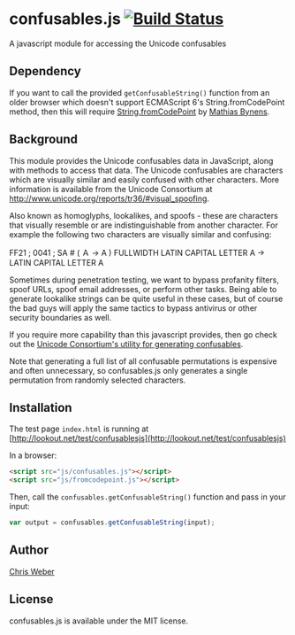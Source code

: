 # confusables.js [![Build Status](https://travis-ci.org/cweb/confusables.js.svg?branch=master)](https://travis-ci.org/cweb/confusables.js)
A javascript module for accessing the Unicode confusables

## Dependency
If you want to call the provided `getConfusableString()` function from an older browser which doesn't support ECMAScript 6's String.fromCodePoint method, then this will require [String.fromCodePoint](https://github.com/mathiasbynens/String.fromCodePoint) by [Mathias Bynens](https://mathiasbynens.be/).

## Background
This module provides the Unicode confusables data in JavaScript, along with methods to access that data.  The Unicode confusables are characters which are visually similar and easily confused with other characters.  More information is available from the Unicode Consortium at http://www.unicode.org/reports/tr36/#visual_spoofing.  

Also known as homoglyphs, lookalikes, and spoofs - these are characters that visually resemble or are indistinguishable from another character. For example the following two characters are visually similar and confusing:

FF21 ; 0041 ; SA # ( Ａ → A ) FULLWIDTH LATIN CAPITAL LETTER A → LATIN CAPITAL LETTER A

Sometimes during penetration testing, we want to bypass profanity filters, spoof URLs, spoof email addresses, or perform other tasks. Being able to generate lookalike strings can be quite useful in these cases, but of course the bad guys will apply the same tactics to bypass antivirus or other security boundaries as well. 

If you require more capability than this javascript provides, then go check out the [Unicode Consortium's utility for generating confusables](http://unicode.org/cldr/utility/confusables.jsp).

Note that generating a full list of all confusable permutations is expensive and often unnecessary, so confusables.js only generates a single permutation from randomly selected characters.

## Installation
The test page `index.html` is running at [http://lookout.net/test/confusablesjs](http://lookout.net/test/confusablesjs)

In a browser:

```html
<script src="js/confusables.js"></script>
<script src="js/fromcodepoint.js"></script>
```

Then, call the `confusables.getConfusableString()` function and pass in your input:

```js
var output = confusables.getConfusableString(input);
```

## Author
[Chris Weber](http://lookout.net/)

## License

confusables.js is available under the MIT license.
